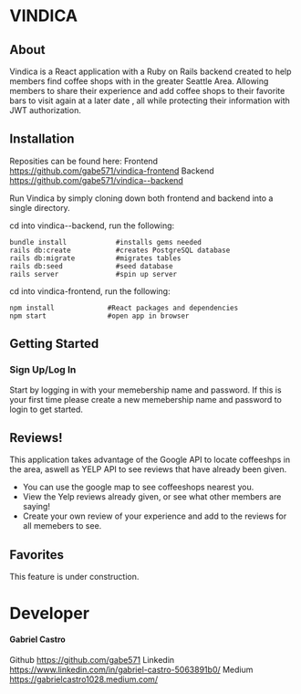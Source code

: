 # VINDICA


## About

Vindica is a React application with a Ruby on Rails backend created to help members find coffee shops with in the greater Seattle Area.  Allowing members to share their experience and add coffee shops to their favorite bars to visit again at a later date , all while protecting their information with JWT authorization.

## Installation

Reposities can be found here: 
Frontend
https://github.com/gabe571/vindica-frontend
Backend
https://github.com/gabe571/vindica--backend

Run Vindica by simply cloning down both frontend and backend into a single directory.

cd into vindica--backend, run the following:

```
bundle install            #installs gems needed
rails db:create           #creates PostgreSQL database
rails db:migrate          #migrates tables
rails db:seed             #seed database
rails server              #spin up server
```
cd into vindica-frontend, run the following:

```
npm install             #React packages and dependencies
npm start               #open app in browser
```

## Getting Started

### Sign Up/Log In

Start by logging in with your memebership name and password.  If this is your first time please create a new memebership name and password to login to get started.

## Reviews!

This application takes advantage of the Google API to locate coffeeshps in the area, aswell as YELP API to see reviews that have already been given.  

* You can use the google map to see coffeeshops nearest you.
* View the Yelp reviews already given, or see what other members are saying!
* Create your own review of your experience and add to the reviews for all memebers to see.

## Favorites

This feature is under construction.

# Developer

#### Gabriel Castro
Github
https://github.com/gabe571
Linkedin
https://www.linkedin.com/in/gabriel-castro-5063891b0/
Medium
https://gabrielcastro1028.medium.com/
